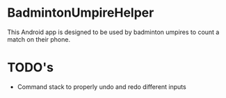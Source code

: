 # BadmintonUmpireHelper
This Android app is designed to be used by badminton umpires to count a match on their phone.


# TODO's
* Command stack to properly undo and redo different inputs